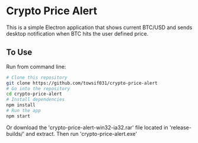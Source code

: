 # Crypto Price Alert

This is a simple Electron application that shows current BTC/USD and sends desktop notification when BTC hits the user defined price.

## To Use

Run from command line:

```bash
# Clone this repository
git clone https://github.com/towsif031/crypto-price-alert
# Go into the repository
cd crypto-price-alert
# Install dependencies
npm install
# Run the app
npm start
```

Or download the 'crypto-price-alert-win32-ia32.rar' file located in 'release-builds/' and extract.
Then run 'crypto-price-alert.exe'